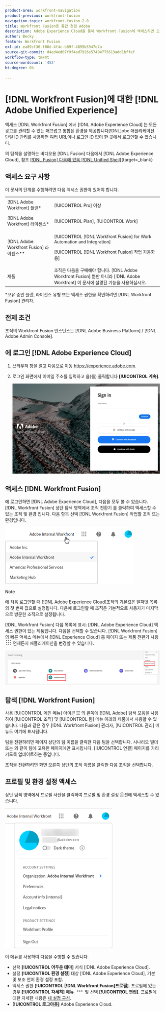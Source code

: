 ```yaml
---
product-area: workfront-navigation
product-previous: workfront-fusion
navigation-topic: workfront-fusion-2-0
title: Workfront Fusion용 통합 경험 Adobe
description: Adobe Experience Cloud을 통해 Workfront Fusion에 액세스하면 모든 Adobe 애플리케이션을 원활하고 통합적으로 관리할 수 있습니다.
author: Becky
feature: Workfront Fusion
exl-id: ea89cf36-f08d-4f4c-b89f-4895b5947e7a
source-git-commit: d4ed4ed07f9f4ad7926e57494775613add1bffef
workflow-type: tm+mt
source-wordcount: '453'
ht-degree: 0%

---
```


# [!DNL Workfront Fusion]에 대한 [!DNL Adobe Unified Experience]

액세스 [!DNL Workfront Fusion] 에서 [!DNL Adobe Experience Cloud] 는 모든 광고를 관리할 수 있는 매끄럽고 통합된 환경을 제공합니다[!DNL]obe 애플리케이션. 단일 ID 관리를 사용하면 여러 URL이나 로그인 ID 없이 한 곳에서 로그인할 수 있습니다.

의 탐색을 설명하는 비디오용 [!DNL Fusion] 다음에서 [!DNL Adobe Experience Cloud], 참조 [[!DNL Fusion] 다음에 있음 [!DNL Unified Shell]](https://video.tv.adobe.com/v/3412392/){target=_blank}

## 액세스 요구 사항

이 문서의 단계를 수행하려면 다음 액세스 권한이 있어야 합니다.

<table style="table-layout:auto"> 
 <col> 
 <col> 
 <tbody> 
  <tr> 
   <td role="rowheader">[!DNL Adobe Workfront] 플랜*</td> 
   <td> <p>[!UICONTROL Pro] 이상</p> </td> 
  </tr> 
  <tr data-mc-conditions=""> 
   <td role="rowheader">[!DNL Adobe Workfront] 라이센스*</td> 
   <td> <p>[!UICONTROL Plan], [!UICONTROL Work]</p> </td> 
  </tr> 
  <tr> 
   <td role="rowheader">[!DNL Adobe Workfront Fusion] 라이센스**</td> 
   <td> <p>[!UICONTROL [!DNL Workfront Fusion] for Work Automation and Integration] </p> <p>[!UICONTROL [!DNL Workfront Fusion] 작업 자동화용] </p>  </td> 
  </tr> 
  <tr> 
   <td role="rowheader">제품</td> 
   <td>조직은 다음을 구매해야 합니다. [!DNL Adobe Workfront Fusion] 뿐만 아니라 [!DNL Adobe Workfront] 이 문서에 설명된 기능을 사용하십시오.</td> 
  </tr> 
 </tbody> 
</table>
*보유 중인 플랜, 라이선스 유형 또는 액세스 권한을 확인하려면 [!DNL Workfront Fusion] 관리자.

## 전제 조건

조직의 Workfront Fusion 인스턴스는 [!DNL Adobe Business Platform] / [!DNL Adobe Admin Console].

## 에 로그인 [!DNL Adobe Experience Cloud]

1. 브라우저 창을 열고 다음으로 이동 <https://experience.adobe.com>.
1. 로그인 화면에서 이메일 주소를 입력하고 을(를) 클릭합니다 **[!UICONTROL 계속]**.

   ![로그인 대상 [!DNL Adobe Experience Cloud]](assets/aec-login-page.png)

## 액세스 [!DNL Workfront Fusion]

에 로그인하면 [!DNL Adobe Experience Cloud], 다음을 모두 볼 수 있습니다. [!DNL Workfront Fusion] 상단 탐색 영역에서 조직 전환기 를 클릭하여 액세스할 수 있는 조직 및 환경 입니다. 다음 항목 선택 [!DNL Workfront Fusion] 작업할 조직 또는 환경입니다.

![보기 [!DNL Workfront Fusion] 조직 및 환경](assets/aec-view-all-orgs.png)

>[!NOTE]
>
>에 처음 로그인할 때 [!DNL Adobe Experience Cloud]조직의 기본값은 알파벳 목록의 첫 번째 값으로 설정됩니다. 다음에 로그인할 때 조직은 기본적으로 사용자가 마지막으로 방문한 조직으로 설정됩니다.

[!DNL Workfront Fusion] 다음 목록에 표시: [!DNL Adobe Experience Cloud] 액세스 권한이 있는 제품입니다. 다음을 선택할 수 있습니다. [!DNL Workfront Fusion] 의 빠른 액세스 메뉴에서 [!DNL Experience Cloud] 홈 페이지 또는 제품 전환기 사용 ![제품 전환기](assets/main-menu-icon.png) 언제든지 애플리케이션을 변경할 수 있습니다.

![선택 [!DNL Workfront Fusion] 애플리케이션에 액세스](assets/aec-product-switcher.png)

## 탐색 [!DNL Workfront Fusion]

사용 [!UICONTROL 메인 메뉴] 아이콘 ![](assets/main-menu-icon-left-nav.png) 의 왼쪽에 [!DNL Adobe] 탐색 모음을 사용하여 [!UICONTROL 조직] 및 [!UICONTROL 팀] 메뉴 아래의 제품에서 사용할 수 있습니다. 다음과 같은 경우 [!DNL Workfront Fusion] 관리자, [!UICONTROL 관리] 메뉴도 여기에 표시됩니다.

팀을 전환하려면 페이지 상단의 팀 이름을 클릭한 다음 팀을 선택합니다. 시나리오 빌더 또는 와 같이 팀에 고유한 페이지에만 표시됩니다. [!UICONTROL 연결] 페이지를 가리키도록 업데이트하는 중입니다.

조직을 전환하려면 화면 오른쪽 상단의 조직 이름을 클릭한 다음 조직을 선택합니다.

## 프로필 및 환경 설정 액세스

상단 탐색 영역에서 프로필 사진을 클릭하여 프로필 및 환경 설정 옵션에 액세스할 수 있습니다.

![프로필 메뉴](assets/aec-profile-picture-menu.png)

이 메뉴를 사용하여 다음을 수행할 수 있습니다.

* 선택 **[!UICONTROL 어두운 테마]** 서식 [!DNL Adobe Experience Cloud].
* 설정 **[!UICONTROL 환경 설정]** 대상 [!DNL Adobe Experience Cloud], 기본 및 보조 언어 환경 설정 포함.
* 액세스 권한 **[!UICONTROL [!DNL Workfront Fusion]프로필]**. 프로필에 있는 경우 **[!UICONTROL 자세히]** 메뉴 ![](assets/more-icon.png) 및 선택 **[!UICONTROL 편집]**. 프로필에 대한 자세한 내용은 [내 설정 구성](/help/quicksilver/workfront-basics/manage-your-account-and-profile/configuring-your-user-profile/configure-my-settings.md).
* **[!UICONTROL 로그아웃]** Adobe Experience Cloud.

